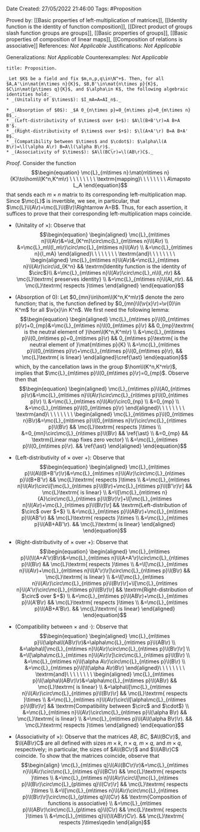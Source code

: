 <div class="topSpace"></div>

Date Created: 27/05/2022 21:46:00
Tags: #Proposition

Proved by: [[Basic properties of left-multiplication of matrices]], [[Identity function is the identity of function composition]], [[Direct product of groups slash function groups are groups]], [[Basic properties of groups]], [[Basic properties of composition of linear maps]], [[Composition of relations is associative]]
References: _Not Applicable_
Justifications: _Not Applicable_

Generalizations: _Not Applicable_
Counterexamples: _Not Applicable_

``` ad-Proposition
title: Proposition.

_Let $K$ be a field and fix $m,n,p,q\in\N^+$. Then, for all $A,A'\in\mat{m\times n}{K}$, $B,B'\in\mat{n\times p}{K}$, $C\in\mat{p\times q}{K}$, and $\alpha\in K$, the following algebraic identities hold:_
* _(Unitality of $\times$): $I_mA=A=AI_n$._

* _(Absorption of $0$): _$A 0_{n\times p}=0_{m\times p}=0_{m\times n} B$_._
* _(Left-distributivity of $\times$ over $+$): $A\l(B+B'\r)=A B+A B'$._
* _(Right-distributivity of $\times$ over $+$): $\l(A+A'\r) B=A B+A' B$._
* _(Compatibility between $\times$ and $\cdot$): $\alpha\l(A B\r)=\l(\alpha A\r) B=A\l(\alpha B\r)$._
* _(Associativity of $\times$): $A\l(BC\r)=\l(AB\r)C$._

```

_Proof_. Consider the function
$$\begin{equation}
    \mc{L}_{m\times n}:\mat{m\times n}{K}\to\hom\l(K^n,K^m\r) \ \ \ \ \ \ \ \ \textrm{mapping}\ \ \ \ \ \ \ \ A\mapsto L_A
\end{equation}$$
that sends each $m\times n$ matrix to its corresponding left-multiplication map. Since $\mc{L}$ is invertible, we see, in particular, that $\mc{L}\l(A\r)=\mc{L}\l(B\r)\Rightarrow A=B$. Thus, for each assertion, it suffices to prove that their corresponding left-multiplication maps coincide.
* (Unitality of $\times$): Observe that
$$\begin{equation}
    \begin{aligned}
        \mc{L}_{m\times n}\l(A\r)&=\id_{K^m}\circ\mc{L}_{m\times n}\l(A\r) \\
        &=\mc{L}_m\l(I_m\r)\circ\mc{L}_{m\times n}\l(A\r) \\
        &=\mc{L}_{m\times n}{I_mA}
    \end{aligned}\ \ \ \ \ \ \ \ \textrm{and}\ \ \ \ \ \ \ \ 
    \begin{aligned}
        \mc{L}_{m\times n}\l(A\r)&=\mc{L}_{m\times n}\l(A\r)\circ\id_{K^n} && \textrm{Identity function is the identity of $\circ$}\\
        &=\mc{L}_{m\times n}\l(A\r)\circ\mc{L}_n\l(I_n\r) && \mc{L}\textrm{ preserves identity} \\
        &=\mc{L}_{m\times n}\l(AI_n\r). && \mc{L}\textrm{ respects }\times
    \end{aligned}
\end{equation}$$

* (Absorption of $0$): Let $0_{mn}\in\hom\l(K^n,K^m\r)$ denote the zero function; that is, the function defined by $0_{mn}\l(\v{x}\r)=\v{0}\in K^m$ for all $\v{x}\in K^n$. We first need the following lemma:
$$\begin{equation}
    \begin{aligned}
        \mc{L}_{m\times p}\l(0_{m\times p}\r)+0_{mp}&=\mc{L}_{m\times n}\l(0_{m\times p}\r) && 0_{mp}\textrm{ is the neutral element of }\hom\l(K^n,K^m\r) \\
        &=\mc{L}_{m\times p}\l(0_{m\times p}+0_{m\times p}\r) && 0_{m\times p}\textrm{ is the neutral element of }\mat{m\times p}{K} \\
        &=\mc{L}_{m\times p}\l(0_{m\times p}\r)+\mc{L}_{m\times p}\l(0_{m\times p}\r), && \mc{L}\textrm{ is linear}
    \end{aligned}\cref{\ast}
\end{equation}$$
which, by the cancellation laws in the group $\hom\l(K^n,K^m\r)$, implies that $\mc{L}_{m\times p}\l(0_{m\times p}\r)=0_{mp}$. Observe then that
$$\begin{equation}
    \begin{aligned}
        \mc{L}_{m\times p}\l(A0_{n\times p}\r)&=\mc{L}_{m\times n}\l(A\r)\circ\mc{L}_{n\times p}\l(0_{n\times p}\r) \\
        &=\mc{L}_{m\times n}\l(A\r)\circ0_{np} \\
        &=0_{mp} \\
        &=\mc{L}_{m\times p}\l(0_{m\times p}\r)
    \end{aligned}\ \ \ \ \ \ \ \ \textrm{and}\ \ \ \ \ \ \ \ 
    \begin{aligned}
        \mc{L}_{m\times p}\l(0_{m\times n}B\r)&=\mc{L}_{m\times p}\l(0_{m\times n}\r)\circ\mc{L}_{n\times p}\l(B\r) && \mc{L}\textrm{ respects }\times \\
        &=0_{mn}\circ\mc{L}_{n\times p}\l(B\r) && \ref{\ast} \\
        &=0_{mp} && \textrm{Linear map fixes zero vector} \\
        &=\mc{L}_{m\times p}\l(0_{m\times p}\r). && \ref{\ast}
    \end{aligned}
\end{equation}$$
* (Left-distributivity of $\times$ over $+$): Observe that
$$\begin{equation}
    \begin{aligned}
        \mc{L}_{m\times p}\l(A\l(B+B'\r)\r)&=\mc{L}_{m\times n}\l(A\r)\circ\mc{L}_{n\times p}\l(B+B'\r) && \mc{L}\textrm{ respects }\times \\
        &=\mc{L}_{m\times n}\l(A\r)\circ\l[\mc{L}_{n\times p}\l(B\r)+\mc{L}_{n\times p}\l(B'\r)\r] && \mc{L}\textrm{ is linear} \\
        &=\l[\mc{L}_{m\times n}{A}\circ\mc{L}_{n\times p}\l(B\r)\r]+\l[\mc{L}_{m\times n}\l(A\r)+\mc{L}_{n\times p}\l(B\r)\r] && \textrm{Left-distribution of $\circ$ over $+$} \\
        &=\mc{L}_{m\times p}\l(AB\r)+\mc{L}_{m\times p}\l(AB'\r) && \mc{L}\textrm{ respects }\times \\
        &=\mc{L}_{m\times p}\l(AB+AB'\r). && \mc{L}\textrm{ is linear}
    \end{aligned}
\end{equation}$$
* (Right-distributivity of $\times$ over $+$): Observe that
$$\begin{equation}
    \begin{aligned}
        \mc{L}_{m\times p}\l(\l(A+A'\r)B\r)&=\mc{L}_{m\times n}\l(A+A'\r)\circ\mc{L}_{n\times p}\l(B\r) && \mc{L}\textrm{ respects }\times \\
        &=\l[\mc{L}_{m\times n}\l(A\r)+\mc{L}_{m\times n}\l(A'\r)\r]\circ\mc{L}_{n\times p}\l(B\r) && \mc{L}\textrm{ is linear} \\
        &=\l[\mc{L}_{m\times n}\l(A\r)\circ\mc{L}_{n\times p}\l(B\r)\r]+\l[\mc{L}_{m\times n}\l(A'\r)\circ\mc{L}_{n\times p}\l(B\r)\r] && \textrm{Right-distribution of $\circ$ over $+$} \\
        &=\mc{L}_{m\times p}\l(AB\r)+\mc{L}_{m\times p}\l(A'B\r) && \mc{L}\textrm{ respects }\times \\
        &=\mc{L}_{m\times p}\l(AB+A'B\r). && \mc{L}\textrm{ is linear}
    \end{aligned}
\end{equation}$$
* (Compatibility between $\times$ and $\cdot$): Observe that
$$\begin{equation}
    \begin{aligned}
        \mc{L}_{m\times p}\l(\alpha\l(AB\r)\r)&=\alpha\mc{L}_{m\times p}\l(AB\r) \\
        &=\alpha\l[\mc{L}_{m\times n}\l(A\r)\circ\mc{L}_{n\times p}\l(B\r)\r] \\
        &=\l[\alpha\mc{L}_{m\times n}\l(A\r)\r]\circ\mc{L}_{n\times p}\l(B\r) \\
        &=\mc{L}_{m\times n}\l(\alpha A\r)\circ\mc{L}_{n\times p}\l(B\r) \\
        &=\mc{L}_{m\times p}\l(\l(\alpha A\r)B\r)
    \end{aligned}\ \ \ \ \ \ \ \ \textrm{and}\ \ \ \ \ \ \ \ 
    \begin{aligned}
        \mc{L}_{m\times p}\l(\alpha\l(AB\r)\r)&=\alpha\mc{L}_{m\times p}\l(AB\r) && \mc{L}\textrm{ is linear} \\
        &=\alpha\l[\mc{L}_{m\times n}\l(A\r)\circ\mc{L}_{n\times p}\l(B\r)\r] && \mc{L}\textrm{ respects }\times \\
        &=\mc{L}_{m\times n}\l(A\r)\circ\l[\alpha\mc{L}_{n\times p}\l(B\r)\r] && \textrm{Compatibility between $\circ$ and $\cdot$} \\
        &=\mc{L}_{m\times n}\l(A\r)\circ\mc{L}_{n\times p}\l(\alpha B\r) && \mc{L}\textrm{ is linear} \\
        &=\mc{L}_{m\times p}\l(A\l(\alpha B\r)\r). && \mc{L}\textrm{ respects }\times
    \end{aligned}
\end{equation}$$
* (Associativity of $\times$): Observe that the matrices $AB$, $BC$, $A\l(BC\r)$, and $\l(AB\r)C$ are all defined with sizes $m\times k$, $n\times q$, $m\times q$, and $m\times q$, respectively; in particular, the sizes of $A\l(BC\r)$ and $\l(AB\r)C$ coincide. To show that the matrices coincide, observe that
$$\begin{align}
    \mc{L}_{m\times q}\l(A\l(BC\r)\r)&=\mc{L}_{m\times n}\l(A\r)\circ\mc{L}_{n\times q}\l(BC\r) && \mc{L}\textrm{ respects }\times \\
    &=\mc{L}_{m\times n}\l(A\r)\circ\l[\mc{L}_{n\times p}\l(B\r)\circ\mc{L}_{p\times q}\l(C\r)\r] && \mc{L}\textrm{ respects }\times \\
    &=\l[\mc{L}_{m\times n}\l(A\r)\circ\mc{L}_{n\times p}\l(B\r)\r]\circ\mc{L}_{p\times q}\l(C\r) && \textrm{Composition of functions is associative} \\
    &=\mc{L}_{m\times p}\l(AB\r)\circ\mc{L}_{p\times q}\l(C\r) && \mc{L}\textrm{ respects }\times \\
    &=\mc{L}_{m\times q}\l(\l(AB\r)C\r). && \mc{L}\textrm{ respects }\times\qedin
\end{align}$$

